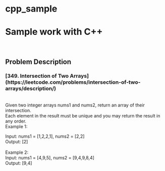 # cpp_sample
<h1>Sample work with C++</h1> <br>
<h2>Problem Description</h2>
<h3>[349. Intersection of Two Arrays](https://leetcode.com/problems/intersection-of-two-arrays/description/)</h3><br>
Given two integer arrays nums1 and nums2, return an array of their intersection.<br>
Each element in the result must be unique and you may return the result in any order.<br>
Example 1:<br>

Input: nums1 = [1,2,2,1], nums2 = [2,2]<br>
Output: [2]<br>
<br>
Example 2:<br>
Input: nums1 = [4,9,5], nums2 = [9,4,9,8,4]<br>
Output: [9,4]<br>

